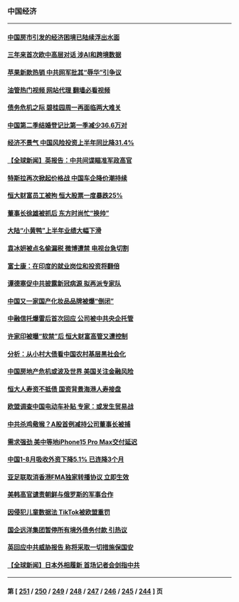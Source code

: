 ### 中国经济
---
#### [中国房市引发的经济困境已陆续浮出水面](../../pages/ncid283/n14076493.md?09190845) 
#### [三年来首次欧中高层对话 涉AI和跨境数据](../../pages/ncid283/n14076480.md?09190845) 
#### [苹果新款热销 中共网军批其“辱华”引争议](../../pages/ncid283/n14075688.md?09190845) 
#### [油管热门视频 网站代理 翻墙必看视频](http://138.2.39.72:81/youtube.html?epic-marker?09190845)
#### [债务危机之际 碧桂园周一再面临两大难关](../../pages/ncid283/n14076391.md?09190845) 
#### [中国第二季结婚登记比第一季减少36.6万对](../../pages/ncid283/n14076083.md?09190845) 
#### [经济不景气 中国风险投资上半年同比降31.4%](../../pages/ncid283/n14076087.md?09190845) 
#### [【全球新闻】英报告：中共间谍瞄准军政高官](../../pages/ncid283/n14076085.md?09190845) 
#### [特斯拉再次掀起价格战 中国车企降价潮持续](../../pages/ncid283/n14075743.md?09190845) 
#### [恒大财富员工被拘 恒大股票一度暴跌25%](../../pages/ncid283/n14075989.md?09190845) 
#### [董事长徐雄被抓后 东方时尚忙“换帅”](../../pages/ncid283/n14075910.md?09190845) 
#### [大陆“小黄鸭”上半年业绩大幅下滑](../../pages/ncid283/n14075773.md?09190845) 
#### [袁冰妍被点名偷漏税 微博遭禁 电视台急切割](../../pages/ncid283/n14075660.md?09190845) 
#### [富士康：在印度的就业岗位和投资将翻倍](../../pages/ncid283/n14075682.md?09190845) 
#### [谭德塞促中共披露新冠病源 拟再派专家队](../../pages/ncid283/n14075549.md?09190845) 
#### [中国又一家国产化妆品品牌被爆“倒闭”](../../pages/ncid283/n14075246.md?09190845) 
#### [中融信托爆雷后首次回应 公司被中共央企托管](../../pages/ncid283/n14075236.md?09190845) 
#### [许家印被曝“软禁”后 恒大财富高管又遭控制](../../pages/ncid283/n14075227.md?09190845) 
#### [分析：从小村大债看中国农村基层黑社会化](../../pages/ncid283/n14074789.md?09190845) 
#### [中国房地产危机或波及世界 美国关注金融风险](../../pages/ncid283/n14074810.md?09190845) 
#### [恒大人寿资不抵债 国资背景海港人寿接盘](../../pages/ncid283/n14074750.md?09190845) 
#### [欧盟调查中国电动车补贴 专家：或发生贸易战](../../pages/ncid283/n14074587.md?09190845) 
#### [中共杀鸡儆猴？A股首例减持公司董事长被捕](../../pages/ncid283/n14074632.md?09190845) 
#### [需求强劲 美中等地iPhone15 Pro Max交付延迟](../../pages/ncid283/n14074640.md?09190845) 
#### [中国1-8月吸收外资下降5.1% 已连降3个月](../../pages/ncid283/n14074371.md?09190845) 
#### [亚足联取消香港FMA独家转播协议 立即生效](../../pages/ncid283/n14074484.md?09190845) 
#### [美韩高官谴责朝鲜与俄罗斯的军事合作](../../pages/ncid283/n14074508.md?09190845) 
#### [因侵犯儿童数据法 TikTok被欧盟重罚](../../pages/ncid283/n14074553.md?09190845) 
#### [国企远洋集团暂停所有境外债务付款 引热议](../../pages/ncid283/n14074476.md?09190845) 
#### [英回应中共威胁报告 称将采取一切措施保国安](../../pages/ncid283/n14074436.md?09190845) 
#### [【全球新闻】日本外相履新 首场记者会剑指中共](../../pages/ncid283/n14074352.md?09190845) 

---
#### 第 [ [251](./251.md?09190845) / [250](./250.md?09190845) / [249](./249.md?09190845) / [248](./248.md?09190845) / [247](./247.md?09190845) / [246](./246.md?09190845) / [245](./245.md?09190845) / [244](./244.md?09190845) ] 页
